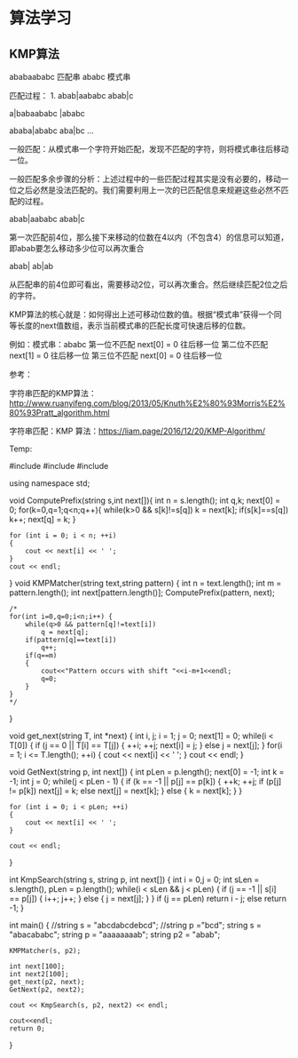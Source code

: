 # 算法学习

## KMP算法

ababaababc   匹配串
ababc        模式串

匹配过程：
1.
abab|aababc
abab|c

a|babaababc
 |ababc

ababa|ababc
  aba|bc
...

一般匹配：从模式串一个字符开始匹配，发现不匹配的字符，则将模式串往后移动一位。

一般匹配多余步骤的分析：上述过程中的一些匹配过程其实是没有必要的，移动一位之后必然是没法匹配的。我们需要利用上一次的已匹配信息来规避这些必然不匹配的过程。

abab|aababc
abab|c

第一次匹配前4位，那么接下来移动的位数在4以内（不包含4）的信息可以知道，即abab要怎么移动多少位可以再次重合

abab|
  ab|ab

从匹配串的前4位即可看出，需要移动2位，可以再次重合。然后继续匹配2位之后的字符。

KMP算法的核心就是：如何得出上述可移动位数的值。根据“模式串”获得一个同等长度的next值数组，表示当前模式串的匹配长度可快速后移的位数。

例如：模式串：ababc
第一位不匹配  next[0] = 0 往后移一位
第二位不匹配  next[1] = 0 往后移一位
第三位不匹配  next[0] = 0 往后移一位


参考：

字符串匹配的KMP算法：http://www.ruanyifeng.com/blog/2013/05/Knuth%E2%80%93Morris%E2%80%93Pratt_algorithm.html

字符串匹配：KMP 算法：https://liam.page/2016/12/20/KMP-Algorithm/



Temp:

#include<iostream>
#include<algorithm>
#include<string>

using namespace std;

void ComputePrefix(string s,int next[]){
    int n = s.length();
    int q,k;
    next[0] = 0;
    for(k=0,q=1;q<n;q++){
        while(k>0 && s[k]!=s[q])
            k = next[k];
        if(s[k]==s[q])
            k++;
        next[q] = k;
    }

    for (int i = 0; i < n; ++i)
    {
        cout << next[i] << ' ';
    }
    cout << endl;
}
void KMPMatcher(string text,string pattern) {
    int n = text.length();
    int m = pattern.length();
    int next[pattern.length()];
    ComputePrefix(pattern, next);

    /*
    for(int i=0,q=0;i<n;i++) {
        while(q>0 && pattern[q]!=text[i])
            q = next[q];
        if(pattern[q]==text[i])
            q++;
        if(q==m)
        {
            cout<<"Pattern occurs with shift "<<i-m+1<<endl;
            q=0;
        }
    }
    */
}

void get_next(string T, int *next)
{
    int i, j;
    i = 1;
    j = 0;
    next[1] = 0;
    while(i < T[0])
    {
        if (j == 0 || T[i] == T[j])
        {
            ++i;
            ++j;
            next[i] = j;
        }
        else
            j = next[j];
    }
    for(i = 1; i <= T.length(); ++i)
    {
        cout << next[i] << ' ';
    }
    cout << endl;
}

void GetNext(string p, int next[])
{
    int pLen = p.length();
    next[0] = -1;
    int k = -1;
    int j = 0;
    while(j < pLen - 1)
    {
        if (k == -1 || p[j] == p[k])
        {
            ++k;
            ++j;
            if (p[j] != p[k])
                next[j] = k;
            else
                next[j] = next[k];
        }
        else
        {
            k = next[k];
        }
    }

    for (int i = 0; i < pLen; ++i)
    {
        cout << next[i] << ' ';
    }

    cout << endl;
}

int KmpSearch(string s, string p, int next[])
{
    int i = 0,j = 0;
    int sLen = s.length(), pLen = p.length();
    while(i < sLen && j < pLen)
    {
        if (j == -1 || s[i] == p[j])
        {
            i++;
            j++;
        }
        else
        {
            j = next[j];
        }
    }
    if (j == pLen)
        return i - j;
    else
        return -1;
}

int main()
{
    //string s = "abcdabcdebcd";
    //string p  ="bcd";
    string s = "abacababc";
    string p = "aaaaaaaab";
    string p2 = "abab";


    KMPMatcher(s, p2);

    int next[100];
    int next2[100];
    get_next(p2, next);
    GetNext(p2, next2);

    cout << KmpSearch(s, p2, next2) << endl;

    cout<<endl;
    return 0;
}


